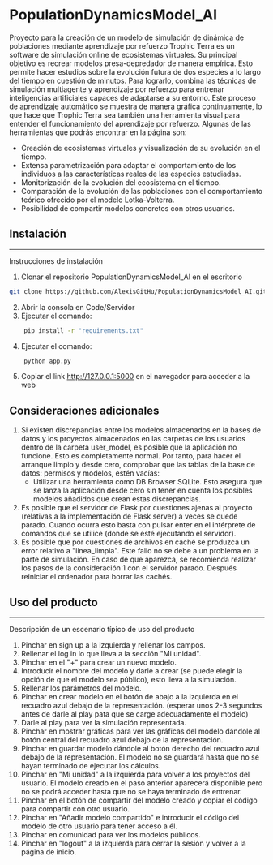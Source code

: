 # PopulationDynamicsModel_AI
Proyecto para la creación de un modelo de simulación de dinámica de poblaciones mediante aprendizaje por refuerzo
Trophic Terra es un software de simulación online de ecosistemas virtuales. Su principal objetivo es recrear modelos presa-depredador de manera empírica. Esto permite hacer estudios sobre la evolución futura de dos especies a lo largo del tiempo en cuestión de minutos.  Para lograrlo, combina las técnicas de simulación multiagente y aprendizaje por refuerzo para entrenar inteligencias artificiales capaces de adaptarse a su entorno. Este proceso de aprendizaje automático se muestra de manera gráfica continuamente, lo que hace que Trophic Terra sea también una herramienta visual para entender el funcionamiento del aprendizaje por refuerzo.
Algunas de las herramientas que podrás encontrar en la página son:
-	Creación de ecosistemas virtuales y visualización de su evolución en el tiempo.
-	Extensa parametrización para adaptar el comportamiento de los individuos a las características reales de las especies estudiadas.
-	Monitorización de la evolución del ecosistema en el tiempo.
-	Comparación de la evolución de las poblaciones con el comportamiento teórico ofrecido por el modelo Lotka-Volterra.
-	Posibilidad de compartir modelos concretos con otros usuarios.

## Instalación
***
Instrucciones de instalación 

1. Clonar el repositorio PopulationDynamicsModel_AI en el escritorio
```bash
git clone https://github.com/AlexisGitHu/PopulationDynamicsModel_AI.git
```
2. Abrir la consola en Code/Servidor
3. Ejecutar el comando: 
```bash 
    pip install -r "requirements.txt"
```
4. Ejecutar el comando: 
```bash 
    python app.py
```
5. Copiar el link http://127.0.0.1:5000 en el navegador para acceder a la web

## Consideraciones adicionales
1. Si existen discrepancias entre los modelos almacenados en la bases de datos y los proyectos almacenados en las carpetas de los usuarios dentro de la carpeta user_model, es posible que la aplicación no funcione. Esto es completamente normal. Por tanto, para hacer el arranque limpio y desde cero, comprobar que las tablas de la base de datos: permisos y modelos, estén vacías:
	- Utilizar una herramienta como DB Browser SQLite. Esto asegura que se lanza la aplicación desde cero sin tener en cuenta los posibles modelos añadidos que crean estas discrepancias.
2. Es posible que el servidor de Flask por cuestiones ajenas al proyecto (relativas a la implementación de Flask server) a veces se quede parado. Cuando ocurra esto basta con pulsar enter en el intérprete de comandos que se utilice (donde se esté ejecutando el servidor). 
3. Es posible que por cuestiones de archivos en caché se produzca un error relativo a "linea_limpia". Este fallo no se debe a un problema en la parte de simulación. En caso de que aparezca, se recomienda realizar los pasos de la consideración 1 con el servidor parado. Después reiniciar el ordenador para borrar las cachés. 



## Uso del producto
***
Descripción de un escenario típico de uso del producto


1. Pinchar en sign up a la izquierda y rellenar los campos.
2. Rellenar el log in lo que lleva a la sección "Mi unidad".
3. Pinchar en el "+" para crear un nuevo modelo.
4. Introducir el nombre del modelo y darle a crear (se puede elegir la opción de que el modelo sea público), esto lleva a la simulación.
5. Rellenar los parámetros del modelo.
6. Pinchar en crear modelo en el botón de abajo a la izquierda en el recuadro azul debajo de la representación. (esperar unos 2-3 segundos antes de darle al play pata que se carge adecuadamente el modelo)
7. Darle al play para ver la simulación representada.
8. Pinchar en mostrar gráficas para ver las gráficas del modelo dándole al botón central del recuadro azul debajo de la representación.
9. Pinchar en guardar modelo dándole al botón derecho del recuadro azul debajo de la representación. El modelo no se guardará hasta que no se hayan terminado de ejecutar los cálculos.
10. Pinchar en "Mi unidad" a la izquierda para volver a los proyectos del usuario. El modelo creado en el paso anterior aparecerá disponible pero no se podrá acceder hasta que no se haya terminado de entrenar.
11. Pinchar en el botón de compartir del modelo creado y copiar el código para compartir con otro usuario.
12. Pinchar en "Añadir modelo compartido" e introducir el código del modelo de otro usuario para tener acceso a él.
13. Pinchar en comunidad para ver los modelos públicos.
14. Pinchar en "logout" a la izquierda para cerrar la sesión y volver a la página de inicio.


